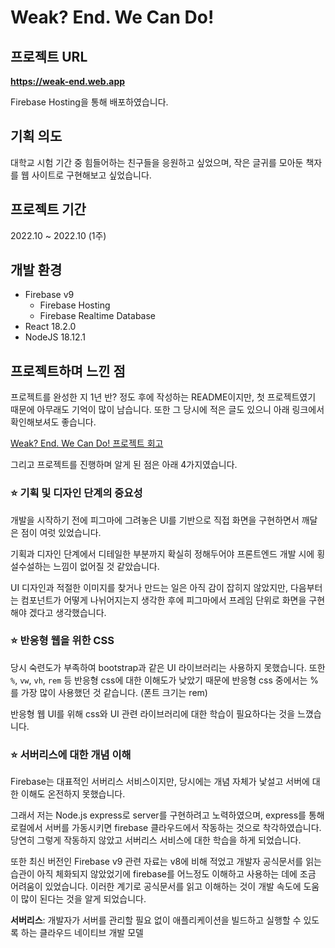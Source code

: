 # Weak? End. We Can Do!

## 프로젝트 URL

**https://weak-end.web.app**

Firebase Hosting을 통해 배포하였습니다.

## 기획 의도

대학교 시험 기간 중 힘들어하는 친구들을 응원하고 싶었으며,
작은 글귀를 모아둔 책자를 웹 사이트로 구현해보고 싶었습니다.

## 프로젝트 기간
2022.10 ~ 2022.10 (1주)

## 개발 환경

- Firebase v9
    - Firebase Hosting
    - Firebase Realtime Database
- React 18.2.0
- NodeJS 18.12.1

## 프로젝트하며 느낀 점

프로젝트를 완성한 지 1년 반? 정도 후에 작성하는 README이지만,
첫 프로젝트였기 때문에 아무래도 기억이 많이 남습니다.
또한 그 당시에 적은 글도 있으니 아래 링크에서 확인해보셔도 좋습니다.

[Weak? End. We Can Do! 프로젝트 회고](https://blog.naver.com/kia546/222902760512)

그리고 프로젝트를 진행하며 알게 된 점은 아래 4가지였습니다.

### ⭐ 기획 및 디자인 단계의 중요성

개발을 시작하기 전에 피그마에 그려놓은 UI를 기반으로 직접 화면을 구현하면서 깨달은 점이 여럿 있었습니다.

기획과 디자인 단계에서 디테일한 부분까지 확실히 정해두어야 프론트엔드 개발 시에 횡설수설하는 느낌이 없어질 것 같았습니다.

UI 디자인과 적절한 이미지를 찾거나 만드는 일은 아직 감이 잡히지 않았지만, 다음부터는 컴포넌트가 어떻게 나뉘어지는지 생각한 후에 피그마에서 프레임 단위로 화면을 구현해야 겠다고 생각했습니다.

### ⭐ 반응형 웹을 위한 CSS

당시 숙련도가 부족하여 bootstrap과 같은 UI 라이브러리는 사용하지 못했습니다.
또한 `%`, `vw`, `vh`, `rem` 등 반응형 css에 대한 이해도가 낮았기 때문에 반응형 css 중에서는 %를 가장 많이 사용했던 것 같습니다. (폰트 크기는 rem)

반응형 웹 UI를 위해 css와 UI 관련 라이브러리에 대한 학습이 필요하다는 것을 느꼈습니다.

### ⭐ 서버리스에 대한 개념 이해

Firebase는 대표적인 서버리스 서비스이지만, 당시에는 개념 자체가 낯설고 서버에 대한 이해도 온전하지 못했습니다.

그래서 저는 Node.js express로 server를 구현하려고 노력하였으며, express를 통해 로컬에서 서버를 가동시키면 firebase 클라우드에서 작동하는 것으로 착각하였습니다. 당연히 그렇게 작동하지 않았고 서버리스 서비스에 대한 학습을 하게 되었습니다.

또한 최신 버전인 Firebase v9 관련 자료는 v8에 비해 적었고 개발자 공식문서를 읽는 습관이 아직 체화되지 않았었기에 firebase를 어느정도 이해하고 사용하는 데에 조금 어려움이 있었습니다. 이러한 계기로 공식문서를 읽고 이해하는 것이 개발 속도에 도움이 많이 된다는 것을 알게 되었습니다.

**서버리스**: 개발자가 서버를 관리할 필요 없이 애플리케이션을 빌드하고 실행할 수 있도록 하는 클라우드 네이티브 개발 모델